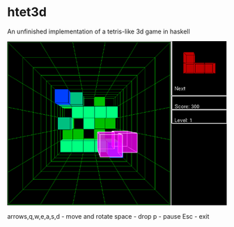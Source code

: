 htet3d
======

An unfinished implementation of a tetris-like 3d game in haskell

![Screenshot](htet3d-scr.png?raw=true)

arrows,q,w,e,a,s,d - move and rotate
space - drop
p - pause
Esc - exit
